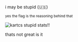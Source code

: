 i may be stupid (🇺🇸)

<sup>yes the flag is the reasoning behind that</sup>


![kartcs stupid stats!!](https://readme-stats-steel-pi.vercel.app/api?username=kartcs&hide=contribs,prs)

thats not great is it
